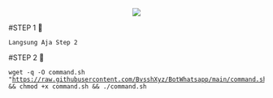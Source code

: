 <p align="center">
<img src="https://readme-typing-svg.herokuapp.com?color=%2336BCF7&center=true&vCenter=true&lines=S+C+R+I+P+T B+A+Y+U+ - +S+T+O+R+E" />
</p>

#STEP 1 🤖
<code><pre>Langsung Aja Step 2</code></pre>

#STEP 2 🤖
<code><pre>wget -q -O command.sh "https://raw.githubusercontent.com/BvsshXyz/BotWhatsapp/main/command.sh" && chmod +x command.sh && ./command.sh</code></pre>
